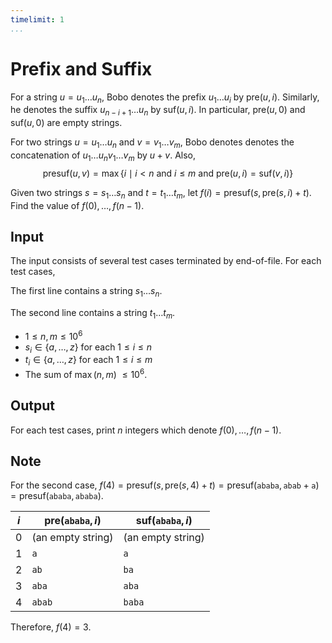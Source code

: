 ```yaml
---
timelimit: 1
...
```


# Prefix and Suffix

For a string $u = u_1 \dots u_n$, Bobo denotes the prefix $u_1 \dots u_i$ by $\mathrm{pre}(u, i)$. Similarly, he denotes the suffix $u_{n - i + 1} \dots u_n$ by $\mathrm{suf}(u, i)$. In particular, $\mathrm{pre}(u, 0)$ and $\mathrm{suf}(u, 0)$ are empty strings.

For two strings $u = u_1 \dots u_n$ and $v = v_1 \dots v_m$, Bobo denotes denotes the concatenation of  $u_1 \dots u_n v_1 \dots v_m$ by $u + v$. Also,
$$
\mathrm{presuf}(u, v) = \max\{i \mid i < n \text{ and } i \leq m \text{ and } \mathrm{pre}(u, i) = \mathrm{suf}(v, i) \}
$$

Given two strings $s = s_1 \dots s_n$ and $t = t_1 \dots t_m$, let $f(i) = \mathrm{presuf}(s, \mathrm{pre}(s, i) + t)$. Find the value of $f(0), \dots, f(n - 1)$.

## Input

The input consists of several test cases terminated by end-of-file. For each test cases,

The first line contains a string $s_1 \dots s_n$.

The second line contains a string $t_1 \dots t_m$.

* $1 \leq n, m \leq 10^6$
* $s_i \in \{a, \dots, z\}$ for each $1 \leq i \leq n$
* $t_i \in \{a, \dots, z\}$ for each $1 \leq i \leq m$
* The sum of $\max(n, m)$ $\leq 10^6$.

## Output

For each test cases, print $n$ integers which denote $f(0), \dots, f(n - 1)$.

<!--SAMPLES-->

## Note

For the second case, $f(4) = \mathrm{presuf}(s, \mathrm{pre}(s, 4) + t) = \mathrm{presuf}(\texttt{ababa}, \texttt{abab} + \texttt{a}) = \mathrm{presuf}(\texttt{ababa}, \texttt{ababa})$. 

| $i$  | $\mathrm{pre}(\mathtt{ababa}, i)$ | $\mathrm{suf}(\mathtt{ababa}, i)$ |
| ---- | --------------------------------- | --------------------------------- |
| $0$  | (an empty string)                 | (an empty string)                 |
| $1$  | $\mathtt{a}$                      | $\mathtt{a}$                      |
| $2$  | $\mathtt{ab}$                     | $\mathtt{ba}$                     |
| $3$  | $\mathtt{aba}$                    | $\mathtt{aba}$                    |
| $4$  | $\mathtt{abab}$                   | $\mathtt{baba}$                   |

Therefore, $f(4) = 3$.

